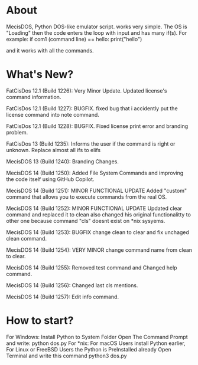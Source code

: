 # About
MecisDOS, Python DOS-like emulator script. works very simple. The OS is "Loading" then the code enters the loop with input and has many if(s). For example: 
if com1 (command line) == hello:
  print("hello")

and it works with all the commands.

# What's New?

FatCisDos 12.1 (Build 1226): Very Minor Update. Updated license's command information.

FatCisDos 12.1 (Build 1227): BUGFIX. fixed bug that i accidently put the license command into note command.

FatCisDos 12.1 (Build 1228): BUGFIX. Fixed license print error and branding problem.

FatCisDos 13 (Build 1235): Informs the user if the command is right or unknown. Replace almost all ifs to elifs

MecisDOS 13 (Build 1240): Branding Changes.

MecisDOS 14 (Build 1250): Added File System Commands and improving the code itself using GitHub Copilot.

MecisDOS 14 (Build 1251): MINOR FUNCTIONAL UPDATE Added "custom" command that allows you to execute commands from the real OS.

MecisDOS 14 (Build 1252): MINOR FUNCTIONAL UPDATE Updated clear command and replaced it to clean also changed his original functionalitty to other one because command "cls" doesnt exist on *nix sysyems.

MecisDOS 14 (Build 1253): BUGFIX change clean to clear and fix unchaged clean command.

MecisDOS 14 (Build 1254): VERY MINOR change command name from clean to clear.

MecisDOS 14 (Build 1255): Removed test command and Changed help command.

MecisDOS 14 (Build 1256): Changed last cls mentions.

MecisDOS 14 (Build 1257): Edit info command.


# How to start?
For Windows:
Install Python to System Folder
Open The Command Prompt and write:
python dos.py
For *nix:
For macOS Users install Python earlier, For Linux or FreeBSD Users the Python is PreInstalled already
Open Terminal and write this command
python3 dos.py
